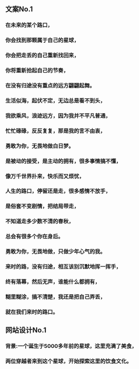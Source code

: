 ## 文案No.1

### 在未来的某个路口，
### 你会找到那颗属于自己的星球，
### 你会把走丢的自己重新找回来，
### 你将重新拾起自己的节奏，
### 在没有归途没有重点的远方翩翩起舞。

### 生活似海，起伏不定，无边总是看不到头，
### 我欲乘风，浪迹远方，因为我并不平凡普通，
### 忙忙碌碌，反反复复，那是我的言不由衷，
### 勇敢为你，无畏地做白日梦。

### 是被动的接受，是主动的拥有，很多事情搞不懂，
### 像万千世界扑来，快乐而又烦忧，
### 人生的路口，停留还是走，很多感情不放手，
### 是俗套不变剧情，把结局带走，
### 不知道走多少数不清的春秋，
### 总会有很多个你在身后。

### 勇敢为你，无畏地做，只做少年心气的我。

### 来时的路，没有归途，相互该别沉默地挥一挥手，
### 终有落幕，然后无声，谁能什么都拥有，
### 糊里糊涂，搞不清楚，我还是把自己弄丢，
### 就在我们来时的路口。

## 网站设计No.1
### 背景:一个诞生于5000多年前的星球，这里充满了美食，
###     两位穿越者来到这个星球，开始探索这里的饮食文化。



